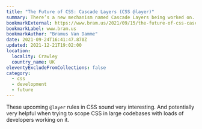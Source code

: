 ```yaml
---
title: "The Future of CSS: Cascade Layers (CSS @layer)"
summary: There’s a new mechanism named Cascade Layers being worked on.
bookmarkExternal: https://www.bram.us/2021/09/15/the-future-of-css-cascade-layers-css-at-layer/
bookmarkLabel: www.bram.us
bookmarkAuthor: "Bramus Van Damme"
date: 2021-09-24T16:41:47.870Z
updated: 2021-12-21T19:02:00
location:
  locality: Crawley
  country_name: UK
eleventyExcludeFromCollections: false
category:
  - css
  - development
  - future
---
```

These upcoming `@layer` rules in CSS sound very interesting. And potentially very helpful when trying to scope CSS in large codebases with loads of developers working on it.
